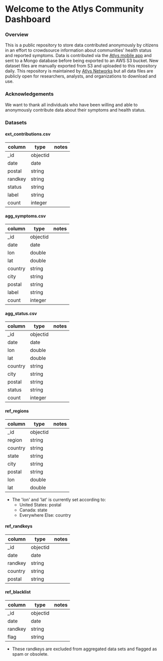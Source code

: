 # Welcome to the Atlys Community Dashboard

### Overview
This is a public repository to store data contributed anonymously by citizens in an effort to crowdsource information about communities' health status and reported symptoms. Data is contributed via the [Atlys mobile app](https://play.google.com/store/apps/details?id=com.askatlys) and sent to a Mongo database before being exported to an AWS S3 bucket. New dataset files are manually exported from S3 and uploaded to this repository daily. This repository is maintained by [Atlys Networks](https://www.atlys.ca) but all data files are publicly open for researchers, analysts, and organizations to download and use.

### Acknowledgements
We want to thank all individuals who have been willing and able to anonymously contribute data about their symptoms and health status.

### Datasets

#### ext_contributions.csv


column | type | notes
------------ | ------------- | -------------
_id | objectid |
date | date | 
postal | string | 
randkey | string |
status | string |
label | string |
count | integer |


#### agg_symptoms.csv

column | type | notes
------------ | ------------- | -------------
_id | objectid |
date | date | 
lon | double | 
lat | double | 
country | string | 
city | string | 
postal | string | 
label | string |
count | integer |


#### agg_status.csv

column | type | notes
------------ | ------------- | -------------
_id | objectid |
date | date | 
lon | double | 
lat | double | 
country | string | 
city | string | 
postal | string | 
status | string |
count | integer |


#### ref_regions

column | type | notes
------------ | ------------- | -------------
_id | objectid |
region | string | 
country | string | 
state | string |
city | string | 
postal | string | 
lon | double |
lat | double |

* The 'lon' and 'lat' is currently set according to:                               
  * United States: postal
  * Canada: state
  * Everywhere Else: country


#### ref_randkeys
column | type | notes
------------ | ------------- | -------------
_id | objectid |
date | date | 
randkey | string | 
country | string | 
postal | string | 


#### ref_blacklist
column | type | notes
------------ | ------------- | -------------
_id | objectid |
date | date | 
randkey | string | 
flag | string | 

* These randkeys are excluded from aggregated data sets and flagged as spam or obsolete.
